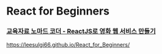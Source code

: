 # React for Beginners

### [교육자료 노마드 코더 - ReactJS로 영화 웹 서비스 만들기](https://nomadcoders.co/react-for-beginners)

https://leesulgi66.github.io/React_for_Beginners/
